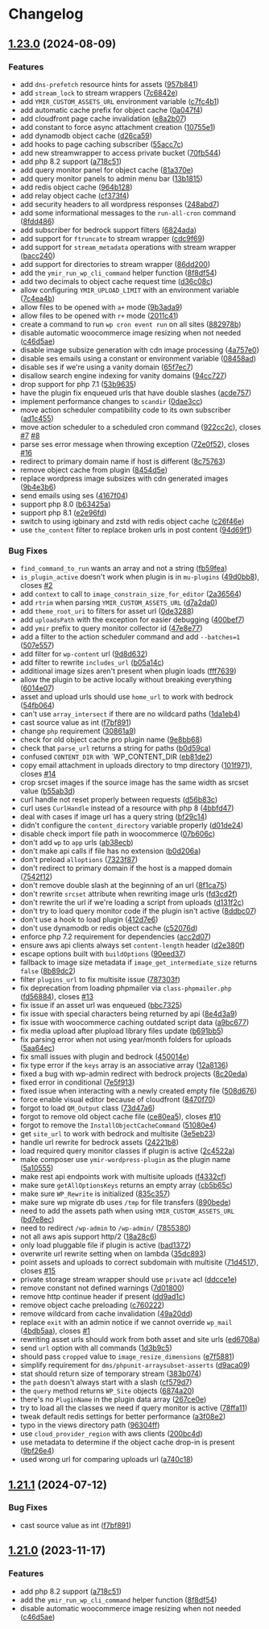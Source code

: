 # Changelog

## [1.23.0](https://github.com/ymirapp/wordpress-plugin/compare/v1.22.0...v1.23.0) (2024-08-09)


### Features

* add `dns-prefetch` resource hints for assets ([957b841](https://github.com/ymirapp/wordpress-plugin/commit/957b84162a1f49383adbaccd9e658d6d2e06fb25))
* add `stream_lock` to stream wrappers ([7c6842e](https://github.com/ymirapp/wordpress-plugin/commit/7c6842e146366c407b62863279c2dde0a2db6fd2))
* add `YMIR_CUSTOM_ASSETS_URL` environment variable ([c7fc4b1](https://github.com/ymirapp/wordpress-plugin/commit/c7fc4b1539b34d60726582eff1be9e084639e824))
* add automatic cache prefix for object cache ([0a047f4](https://github.com/ymirapp/wordpress-plugin/commit/0a047f404ebb557f4f31140dd3e10982c62daab1))
* add cloudfront page cache invalidation ([e8a2b07](https://github.com/ymirapp/wordpress-plugin/commit/e8a2b07140da3fc17847c37d81b3d2c1175d3af4))
* add constant to force async attachment creation ([10755e1](https://github.com/ymirapp/wordpress-plugin/commit/10755e1575aeb5ce384305473417b1eb90d3c306))
* add dynamodb object cache ([d26ca59](https://github.com/ymirapp/wordpress-plugin/commit/d26ca5963670b3cfb9977a639fb16071a3500d0f))
* add hooks to page caching subscriber ([55acc7c](https://github.com/ymirapp/wordpress-plugin/commit/55acc7cba0af16c7e73f702f8486eb499a507b02))
* add new streamwrapper to access private bucket ([70fb544](https://github.com/ymirapp/wordpress-plugin/commit/70fb5442ea65108640968f28647612dae6ec4826))
* add php 8.2 support ([a718c51](https://github.com/ymirapp/wordpress-plugin/commit/a718c5116093d3e724988074ae55c90d44c0bf5d))
* add query monitor panel for object cache ([81a370e](https://github.com/ymirapp/wordpress-plugin/commit/81a370eafcd65de018d902ca319ccc3d8d30cb14))
* add query monitor panels to admin menu bar ([13b1815](https://github.com/ymirapp/wordpress-plugin/commit/13b18157540438221ad3f5166c27c3572d3da251))
* add redis object cache ([964b128](https://github.com/ymirapp/wordpress-plugin/commit/964b128878e7fe217fde57314114d6ce844a42f3))
* add relay object cache ([cf373f4](https://github.com/ymirapp/wordpress-plugin/commit/cf373f4fbb10dcb095b30296485371f796963a48))
* add security headers to all wordpress responses ([248abd7](https://github.com/ymirapp/wordpress-plugin/commit/248abd79e57c3e952fe0d8db0851faea01a3830c))
* add some informational messages to the `run-all-cron` command ([8fdd486](https://github.com/ymirapp/wordpress-plugin/commit/8fdd486717542f4252dd8b77ca55066aa460ab8d))
* add subscriber for bedrock support filters ([6824ada](https://github.com/ymirapp/wordpress-plugin/commit/6824ada2835ff7abf991746013b85805e890a59f))
* add support for `ftruncate` to stream wrapper ([cdc9f69](https://github.com/ymirapp/wordpress-plugin/commit/cdc9f69a03a8b0a4879d3b3f2275fd5764605441))
* add support for `stream_metadata` operations with stream wrapper ([bacc240](https://github.com/ymirapp/wordpress-plugin/commit/bacc240a90b66adc54f3858a72baef0c20a14a60))
* add support for directories to stream wrapper ([86dd200](https://github.com/ymirapp/wordpress-plugin/commit/86dd2005b651c8134514d222e7b816d54977faf0))
* add the `ymir_run_wp_cli_command` helper function ([8f8df54](https://github.com/ymirapp/wordpress-plugin/commit/8f8df54d472532de981f2b11d8c8c682370d2571))
* add two decimals to object cache request time ([d36c08c](https://github.com/ymirapp/wordpress-plugin/commit/d36c08c2adf6d9450a947065b27c3204b43bcc81))
* allow configuring `YMIR_UPLOAD_LIMIT` with an environment variable ([7c4ea4b](https://github.com/ymirapp/wordpress-plugin/commit/7c4ea4bb20199e273e0d992b48737778fe86dac6))
* allow files to be opened with `a+` mode ([9b3ada9](https://github.com/ymirapp/wordpress-plugin/commit/9b3ada9b53b9e45058330efdf3122f006be683fd))
* allow files to be opened with `r+` mode ([2011c41](https://github.com/ymirapp/wordpress-plugin/commit/2011c4150fe848b2f5c9e7c3739f77ea1ca28938))
* create a command to run `wp cron event run` on all sites ([882978b](https://github.com/ymirapp/wordpress-plugin/commit/882978ba61521177bba337474dd868a53096b335))
* disable automatic woocommerce image resizing when not needed ([c46d5ae](https://github.com/ymirapp/wordpress-plugin/commit/c46d5ae3fc13573ecf17c5cbe92ec5123fdfb6f3))
* disable image subsize generation with cdn image processing ([4a757e0](https://github.com/ymirapp/wordpress-plugin/commit/4a757e08eeb07a34aad034b33b321cdf3dca663a))
* disable ses emails using a constant or environment variable ([08458ad](https://github.com/ymirapp/wordpress-plugin/commit/08458adeae8374752a0655197680ad6f7ee02799))
* disable ses if we're using a vanity domain ([65f7ec7](https://github.com/ymirapp/wordpress-plugin/commit/65f7ec725faa93f203c0eddc1dab1645f5fbc529))
* disallow search engine indexing for vanity domains ([94cc727](https://github.com/ymirapp/wordpress-plugin/commit/94cc727727f60555c82bbdebb03e256238950616))
* drop support for php 7.1 ([53b9635](https://github.com/ymirapp/wordpress-plugin/commit/53b96357e5bd182efc782e5c4f6d71bd78091af8))
* have the plugin fix enqueued urls that have double slashes ([acde757](https://github.com/ymirapp/wordpress-plugin/commit/acde757432f2223fec2b3da3f13f7995b3969538))
* implement performance changes to `scandir` ([0dae3cc](https://github.com/ymirapp/wordpress-plugin/commit/0dae3cc2b0695f9ece709ca54ac13d204ca96def))
* move action scheduler compatibility code to its own subscriber ([ad1c455](https://github.com/ymirapp/wordpress-plugin/commit/ad1c455f1e0001f4275dd33b69798524b7f44a78))
* move action scheduler to a scheduled cron command ([922cc2c](https://github.com/ymirapp/wordpress-plugin/commit/922cc2c9c0b62433dff788592ce37ad2d169deac)), closes [#7](https://github.com/ymirapp/wordpress-plugin/issues/7) [#8](https://github.com/ymirapp/wordpress-plugin/issues/8)
* parse ses error message when throwing exception ([72e0f52](https://github.com/ymirapp/wordpress-plugin/commit/72e0f52af0d9b4456a305b69f97a21421450b593)), closes [#16](https://github.com/ymirapp/wordpress-plugin/issues/16)
* redirect to primary domain name if host is different ([8c75763](https://github.com/ymirapp/wordpress-plugin/commit/8c75763be861741e8aeb830b17a0dac49ad615dc))
* remove object cache from plugin ([8454d5e](https://github.com/ymirapp/wordpress-plugin/commit/8454d5ea0e450748a0de7a95047fe18044c0b3ca))
* replace wordpress image subsizes with cdn generated images ([9b4e3b6](https://github.com/ymirapp/wordpress-plugin/commit/9b4e3b64d7df16c223c812231afd1c23e8a2d7fc))
* send emails using ses ([4167f04](https://github.com/ymirapp/wordpress-plugin/commit/4167f048549d7b550595e10fb903f216b8e8e03d))
* support php 8.0 ([b63425a](https://github.com/ymirapp/wordpress-plugin/commit/b63425adbb3a33ad8a1b8284c595a071cf9a3693))
* support php 8.1 ([e2e96fd](https://github.com/ymirapp/wordpress-plugin/commit/e2e96fd3b41d55c2b14cf53e7ec6b7a088b869db))
* switch to using igbinary and zstd with redis object cache ([c26f46e](https://github.com/ymirapp/wordpress-plugin/commit/c26f46e5e7c8b7cee55c3d90f9ba1781f5bc9883))
* use `the_content` filter to replace broken urls in post content ([94d69f1](https://github.com/ymirapp/wordpress-plugin/commit/94d69f11beb3b802d9aa62bc0d178ecff64bc45d))


### Bug Fixes

* `find_command_to_run` wants an array and not a string ([fb59fea](https://github.com/ymirapp/wordpress-plugin/commit/fb59fea7f735bc21df3018ecfd826352cc7929b8))
* `is_plugin_active` doesn't work when plugin is in `mu-plugins` ([49d0bb8](https://github.com/ymirapp/wordpress-plugin/commit/49d0bb8da12502fdb855fdaff6385ef46fa33db4)), closes [#2](https://github.com/ymirapp/wordpress-plugin/issues/2)
* add `context` to call to `image_constrain_size_for_editor` ([2a36564](https://github.com/ymirapp/wordpress-plugin/commit/2a36564e5787718673695c037752abb48f98c6ad))
* add `rtrim` when parsing `YMIR_CUSTOM_ASSETS_URL` ([d7a2da0](https://github.com/ymirapp/wordpress-plugin/commit/d7a2da0d206b8e289e9e25cdd191ac11c6b916bc))
* add `theme_root_uri` to filters for asset url ([0de3288](https://github.com/ymirapp/wordpress-plugin/commit/0de32882cdceeca618c2bded045be3a8eb36dcd8))
* add `uploadsPath` with the exception for easier debugging ([400bef7](https://github.com/ymirapp/wordpress-plugin/commit/400bef7fa64fa8ae967e5d4993c1cad391a3c492))
* add `ymir` prefix to query monitor collector id ([47e8e77](https://github.com/ymirapp/wordpress-plugin/commit/47e8e7793b509d7b390056b0fb3989575a2bf06b))
* add a filter to the action scheduler command and add `--batches=1` ([507e557](https://github.com/ymirapp/wordpress-plugin/commit/507e55784b5efecfd829773607de603a739abc13))
* add filter for `wp-content` url ([9d8d632](https://github.com/ymirapp/wordpress-plugin/commit/9d8d63239298d439ff0dd2719ed8158cbf12a5cc))
* add filter to rewrite `includes_url` ([b05a14c](https://github.com/ymirapp/wordpress-plugin/commit/b05a14c2c8785b68d6fe91f06daa137b5cccc7b5))
* additional image sizes aren't present when plugin loads ([fff7639](https://github.com/ymirapp/wordpress-plugin/commit/fff7639ef4766d2579a1963c820929111c440a16))
* allow the plugin to be active locally without breaking everything ([6014e07](https://github.com/ymirapp/wordpress-plugin/commit/6014e07fb400130825613d2fd7a52e3d9f3100a1))
* asset and upload urls should use `home_url` to work with bedrock ([54fb064](https://github.com/ymirapp/wordpress-plugin/commit/54fb064e06c27cfa90f0f3dee7d08615b4d5e9ee))
* can't use `array_intersect` if there are no wildcard paths ([1da1eb4](https://github.com/ymirapp/wordpress-plugin/commit/1da1eb47e67adb0d468309ef2f121cdd3f8bf4c6))
* cast source value as int ([f7bf891](https://github.com/ymirapp/wordpress-plugin/commit/f7bf8910c16ba5ee459926bed3e2f68389ce6a8a))
* change `php` requirement ([30861a9](https://github.com/ymirapp/wordpress-plugin/commit/30861a99072c456f5019ea06445f06d243a7c494))
* check for old object cache pro plugin name ([9e8bb68](https://github.com/ymirapp/wordpress-plugin/commit/9e8bb68e9bdff2c045ee14a08517e1926a3c9b97))
* check that `parse_url` returns a string for paths ([b0d59ca](https://github.com/ymirapp/wordpress-plugin/commit/b0d59ca4a9d1a9b2fba8b4ac909f1a104111119e))
* confused `CONTENT_DIR` with `WP_CONTENT_DIR ([eb81de2](https://github.com/ymirapp/wordpress-plugin/commit/eb81de2a5013a097583784ea80734fd0bc168893))
* copy email attachment in uploads directory to tmp directory ([101f971](https://github.com/ymirapp/wordpress-plugin/commit/101f9716e60891fa70bf0b58d162dc2cb43dcedd)), closes [#14](https://github.com/ymirapp/wordpress-plugin/issues/14)
* crop srcset images if the source image has the same width as srcset value ([b55ab3d](https://github.com/ymirapp/wordpress-plugin/commit/b55ab3ddff95fe17fd95428a6a3c68dd50c5e24a))
* curl handle not reset properly between requests ([d56b83c](https://github.com/ymirapp/wordpress-plugin/commit/d56b83cce9ade82493cc80df8faf3f10e33c9f42))
* curl uses `CurlHandle` instead of a resource with php 8 ([4bbfd47](https://github.com/ymirapp/wordpress-plugin/commit/4bbfd478bc5137405e2d7992212a83d6a8b6c8b2))
* deal with cases if image url has a query string ([bf29c14](https://github.com/ymirapp/wordpress-plugin/commit/bf29c14995da9d65645241e26d41bc43ea6e0a54))
* didn't configure the `content_directory` variable properly ([d01de24](https://github.com/ymirapp/wordpress-plugin/commit/d01de24cd64a0570a815dec1896bd62ff562e747))
* disable check import file path in woocommerce ([07b606c](https://github.com/ymirapp/wordpress-plugin/commit/07b606cdb59d7b555fe2bd2df2988ebdf3dc732a))
* don't add `wp` to `app` urls ([ab38ecb](https://github.com/ymirapp/wordpress-plugin/commit/ab38ecbfba821817a5a721dce3bbe88c6e145ccc))
* don't make api calls if file has no extension ([b0d206a](https://github.com/ymirapp/wordpress-plugin/commit/b0d206aab1491d129b0e1f33bb2e57835f8738d0))
* don't preload `alloptions` ([7323f87](https://github.com/ymirapp/wordpress-plugin/commit/7323f8714d470efb72a830c9ee60a05deae11420))
* don't redirect to primary domain if the host is a mapped domain ([7542f12](https://github.com/ymirapp/wordpress-plugin/commit/7542f12107b56251b0abf54decc92f4973caee8d))
* don't remove double slash at the beginning of an url ([8f1ca75](https://github.com/ymirapp/wordpress-plugin/commit/8f1ca753a4b8a737ee931f1a58900be2256a33d3))
* don't rewrite `srcset` attribute when rewriting image urls ([fd3cd2f](https://github.com/ymirapp/wordpress-plugin/commit/fd3cd2f76f1a45a56cf114ee425bc1ebbf0e4b26))
* don't rewrite the url if we're loading a script from uploads ([d131f2c](https://github.com/ymirapp/wordpress-plugin/commit/d131f2cde4225eb7fd080f91d739e19caf58f3da))
* don't try to load query monitor code if the plugin isn't active ([8ddbc07](https://github.com/ymirapp/wordpress-plugin/commit/8ddbc07b04e762774929d1e9e6d33d37ee6eafa9))
* don't use a hook to load plugin ([412d7e6](https://github.com/ymirapp/wordpress-plugin/commit/412d7e6c468169ad0718f1ea5cb695610f928813))
* don't use dynamodb or redis object cache ([c52076d](https://github.com/ymirapp/wordpress-plugin/commit/c52076db102d166276e9550fb465183409caba36))
* enforce php 7.2 requirement for dependencies ([acc2d07](https://github.com/ymirapp/wordpress-plugin/commit/acc2d0745afd97228ffe1d8188594cda7c211459))
* ensure aws api clients always set `content-length` header ([d2e380f](https://github.com/ymirapp/wordpress-plugin/commit/d2e380fcc5733d4dfa2897e7b9ad2c4038275818))
* escape options built with `buildOptions` ([90eed37](https://github.com/ymirapp/wordpress-plugin/commit/90eed370f84d72804e3a74c2c5edb76875ca1161))
* fallback to image size metadata if `image_get_intermediate_size` returns `false` ([8b89dc2](https://github.com/ymirapp/wordpress-plugin/commit/8b89dc2cdf84f64aa5552c2699983dc1e1e88a75))
* filter `plugins_url` to fix multisite issue ([787303f](https://github.com/ymirapp/wordpress-plugin/commit/787303fe9d13c228e24ff84281cd5ddfec6f6538))
* fix deprecation from loading phpmailer via `class-phpmailer.php` ([fd56884](https://github.com/ymirapp/wordpress-plugin/commit/fd568843176d183585d5a953c4094df27b59342c)), closes [#13](https://github.com/ymirapp/wordpress-plugin/issues/13)
* fix issue if an asset url was enqueued ([bbc7325](https://github.com/ymirapp/wordpress-plugin/commit/bbc7325980f684650852b70cae7001f83a6832a3))
* fix issue with special characters being returned by api ([8e4d3a9](https://github.com/ymirapp/wordpress-plugin/commit/8e4d3a9272ad9c67866500a62f3448cba1146891))
* fix issue with woocommerce caching outdated script data ([a9bc677](https://github.com/ymirapp/wordpress-plugin/commit/a9bc677b887d1e698bcdaa5a74f6c8a37ef46f41))
* fix media upload after plupload library files update ([b691bb5](https://github.com/ymirapp/wordpress-plugin/commit/b691bb5a58786eeedcb58523d5dc97d8fbe0eb69))
* fix parsing error when not using year/month folders for uploads ([5aa64ec](https://github.com/ymirapp/wordpress-plugin/commit/5aa64ece0d7557d7a37140902b346a5865ab0d50))
* fix small issues with plugin and bedrock ([450014e](https://github.com/ymirapp/wordpress-plugin/commit/450014ee9fabba608c4e08fb7689277431d49261))
* fix type error if the `keys` array is an associative array ([12a8136](https://github.com/ymirapp/wordpress-plugin/commit/12a81361abe504fb5fb93af33da867c6154a05c8))
* fixed a bug with wp-admin redirect with bedrock projects ([8c20eda](https://github.com/ymirapp/wordpress-plugin/commit/8c20eda7d385e1f42a0639ff63adc5eee8564e07))
* fixed error in conditional ([7e5f913](https://github.com/ymirapp/wordpress-plugin/commit/7e5f91334c98dc960ea3e0d7507cf71ef75e7fd2))
* fixed issue when interacting with a newly created empty file ([508d676](https://github.com/ymirapp/wordpress-plugin/commit/508d676f610b12f9ee8ffb53d845f63b94c3d402))
* force enable visual editor because of cloudfront ([8470f70](https://github.com/ymirapp/wordpress-plugin/commit/8470f70e8e4a3ef300bf1e1efacfaeb6ad1d2320))
* forgot to load `QM_Output` class ([73d47a6](https://github.com/ymirapp/wordpress-plugin/commit/73d47a6f5cb1511b7a6dd034fbd52b78f76a066b))
* forgot to remove old object cache file ([ce80ea5](https://github.com/ymirapp/wordpress-plugin/commit/ce80ea5ca401ad2b2d25d7684654b3feb32989c1)), closes [#10](https://github.com/ymirapp/wordpress-plugin/issues/10)
* forgot to remove the `InstallObjectCacheCommand` ([51080e4](https://github.com/ymirapp/wordpress-plugin/commit/51080e4de260cd98bece15640fdb2f3edfa6c78d))
* get `site_url` to work with bedrock and multisite ([3e5eb23](https://github.com/ymirapp/wordpress-plugin/commit/3e5eb23d42ce262bfcc56f5d9218e4ad94c85c0f))
* handle url rewrite for bedrock assets ([24221b8](https://github.com/ymirapp/wordpress-plugin/commit/24221b822cfda8130fe3ce21a335bd6c9415d312))
* load required query monitor classes if plugin is active ([2c4522a](https://github.com/ymirapp/wordpress-plugin/commit/2c4522a5b220b504a0045d0e543d6fb42429a2be))
* make composer use `ymir-wordpress-plugin` as the plugin name ([5a10555](https://github.com/ymirapp/wordpress-plugin/commit/5a105559556ab08b690a14b654b843e01916f20b))
* make rest api endpoints work with multisite uploads ([f4332cf](https://github.com/ymirapp/wordpress-plugin/commit/f4332cf9fa3b6662122548f1aa4a64f0cef43353))
* make sure `getAllOptionsKeys` returns an empty array ([cb5b65c](https://github.com/ymirapp/wordpress-plugin/commit/cb5b65cd0d44ed99a720d61ab5d6608b0f801400))
* make sure `WP_Rewrite` is initialized ([835c357](https://github.com/ymirapp/wordpress-plugin/commit/835c357b8a978dd43a4a195d9df4ed582b7a6130))
* make sure wp migrate db uses `/tmp` for file transfers ([890bede](https://github.com/ymirapp/wordpress-plugin/commit/890bede2bc1fba888924f04aeedad4586f6133e8))
* need to add the assets path when using `YMIR_CUSTOM_ASSETS_URL` ([bd7e8ec](https://github.com/ymirapp/wordpress-plugin/commit/bd7e8ec328310bbf6eb8a3bc47572762d1b98106))
* need to redirect `/wp-admin` to `/wp-admin/` ([7855380](https://github.com/ymirapp/wordpress-plugin/commit/7855380c2b9e395d92344d6248a898c04103ee1f))
* not all aws apis support http/2 ([18a28c6](https://github.com/ymirapp/wordpress-plugin/commit/18a28c6fee58e3ccc1a44c6ce2ed4e0ed8d3873d))
* only load pluggable file if plugin is active ([bad1372](https://github.com/ymirapp/wordpress-plugin/commit/bad1372bb4337e0ce8208e2eafb36be44c715dae))
* overwrite url rewrite setting when on lambda ([35dc893](https://github.com/ymirapp/wordpress-plugin/commit/35dc8936c577539d2d2f764f3e358c8c674c2138))
* point assets and uploads to correct subdomain with multisite ([71d4517](https://github.com/ymirapp/wordpress-plugin/commit/71d4517606674037b87b55ee056aee9095af5c11)), closes [#15](https://github.com/ymirapp/wordpress-plugin/issues/15)
* private storage stream wrapper should use `private` acl ([ddcce1e](https://github.com/ymirapp/wordpress-plugin/commit/ddcce1e13956db78d44045419490be0e217e14aa))
* remove constant not defined warnings ([7d01800](https://github.com/ymirapp/wordpress-plugin/commit/7d01800e4bae00476bfadd36b2ad4170f6500203))
* remove http continue header if present ([dd9ad1c](https://github.com/ymirapp/wordpress-plugin/commit/dd9ad1c62f336ca3c558dd25d47ad3470a4971a3))
* remove object cache preloading ([c760222](https://github.com/ymirapp/wordpress-plugin/commit/c760222bae2a3ea38c68d5b5003143ba6b7ca9be))
* remove wildcard from cache invalidation ([49a20dd](https://github.com/ymirapp/wordpress-plugin/commit/49a20ddd5204ae7f8ddf3248db8a9596f5649080))
* replace `exit` with an admin notice if we cannot override `wp_mail` ([4bdb5aa](https://github.com/ymirapp/wordpress-plugin/commit/4bdb5aae4fd27cbbb285b3986f7f26da67d51f98)), closes [#1](https://github.com/ymirapp/wordpress-plugin/issues/1)
* rewriting asset urls should work from both asset and site urls ([ed6708a](https://github.com/ymirapp/wordpress-plugin/commit/ed6708aa19e63e5e9410391640d4b1b6286cbcf6))
* send `url` option with all commands ([1d3b9c5](https://github.com/ymirapp/wordpress-plugin/commit/1d3b9c55bb4834018686d3fab3d7e63b9802b778))
* should pass `cropped` value to `image_resize_dimensions` ([e7f5881](https://github.com/ymirapp/wordpress-plugin/commit/e7f588115ad16c648bd5138def4349292492b4d5))
* simplify requirement for `dms/phpunit-arraysubset-asserts` ([d9aca09](https://github.com/ymirapp/wordpress-plugin/commit/d9aca0947ef37fcf689bfee726e5c6cbf25d795c))
* stat should return size of temporary stream ([383b074](https://github.com/ymirapp/wordpress-plugin/commit/383b07498f5526a4ad30e906d8b7d30ba7dbf0be))
* the `path` doesn't always start with a slash ([cf579d7](https://github.com/ymirapp/wordpress-plugin/commit/cf579d7b76efe0cff01a65b7d86ac6e2b01704c7))
* the `query` method returns `WP_Site` objects ([6874a20](https://github.com/ymirapp/wordpress-plugin/commit/6874a20d12c6353cf0c23d3658e21461294f7d96))
* there's no `PluginName` in the plugin data array ([267ce0e](https://github.com/ymirapp/wordpress-plugin/commit/267ce0e620002c1e56aad0d8aa30d4cfc03766ac))
* try to load all the classes we need if query monitor is active ([78ffa11](https://github.com/ymirapp/wordpress-plugin/commit/78ffa119cb5ef85d68e77b638ebdfee377bc23fc))
* tweak default redis settings for better performance ([a3f08e2](https://github.com/ymirapp/wordpress-plugin/commit/a3f08e2ac31eb60f254f790fb0c1041abcc52081))
* typo in the views directory path ([96304ff](https://github.com/ymirapp/wordpress-plugin/commit/96304ff87b733e587f58a6e9a23988395578fdb1))
* use `cloud_provider_region` with aws clients ([200bc4d](https://github.com/ymirapp/wordpress-plugin/commit/200bc4dcfca719ef032661446888bbf66e239dc7))
* use metadata to determine if the object cache drop-in is present ([9bf26e4](https://github.com/ymirapp/wordpress-plugin/commit/9bf26e4440b896b9c8cb46e9da53d0d823ec0e71))
* used wrong url for comparing uploads url ([a740c18](https://github.com/ymirapp/wordpress-plugin/commit/a740c18052254ae70b4a738b5e6df6a2cf01367a))

## [1.21.1](https://github.com/ymirapp/wordpress-plugin/compare/v1.21.0...v1.21.1) (2024-07-12)


### Bug Fixes

* cast source value as int ([f7bf891](https://github.com/ymirapp/wordpress-plugin/commit/f7bf8910c16ba5ee459926bed3e2f68389ce6a8a))

## [1.21.0](https://github.com/ymirapp/wordpress-plugin/compare/v1.20.2...v1.21.0) (2023-11-17)


### Features

* add php 8.2 support ([a718c51](https://github.com/ymirapp/wordpress-plugin/commit/a718c5116093d3e724988074ae55c90d44c0bf5d))
* add the `ymir_run_wp_cli_command` helper function ([8f8df54](https://github.com/ymirapp/wordpress-plugin/commit/8f8df54d472532de981f2b11d8c8c682370d2571))
* disable automatic woocommerce image resizing when not needed ([c46d5ae](https://github.com/ymirapp/wordpress-plugin/commit/c46d5ae3fc13573ecf17c5cbe92ec5123fdfb6f3))
